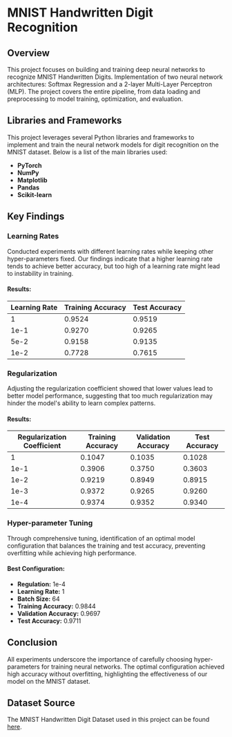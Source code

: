 # MNIST Handwritten Digit Recognition

## Overview
This project focuses on building and training deep neural networks to recognize MNIST Handwritten Digits. Implementation of two neural network architectures: 
Softmax Regression and a 2-layer Multi-Layer Perceptron (MLP). The project covers the entire pipeline, from data loading and preprocessing to model training, optimization, and evaluation.

## Libraries and Frameworks

This project leverages several Python libraries and frameworks to implement and train the neural network models for digit recognition on the MNIST dataset. Below is a list of the main libraries used:

- **PyTorch**
- **NumPy**
- **Matplotlib**
- **Pandas**
- **Scikit-learn**

## Key Findings

### Learning Rates

Conducted experiments with different learning rates while keeping other hyper-parameters fixed. Our findings indicate that a higher learning rate tends to achieve better accuracy, but too high of a learning rate might lead to instability in training.

#### Results:

| Learning Rate | Training Accuracy | Test Accuracy |
|---------------|-------------------|---------------|
| 1             | 0.9524            | 0.9519        |
| 1e-1          | 0.9270            | 0.9265        |
| 5e-2          | 0.9158            | 0.9135        |
| 1e-2          | 0.7728            | 0.7615        |

### Regularization

Adjusting the regularization coefficient showed that lower values lead to better model performance, suggesting that too much regularization may hinder the model's ability to learn complex patterns.

#### Results:

| Regularization Coefficient | Training Accuracy | Validation Accuracy | Test Accuracy |
|----------------------------|-------------------|---------------------|---------------|
| 1                          | 0.1047            | 0.1035              | 0.1028        |
| 1e-1                       | 0.3906            | 0.3750              | 0.3603        |
| 1e-2                       | 0.9219            | 0.8949              | 0.8915        |
| 1e-3                       | 0.9372            | 0.9265              | 0.9260        |
| 1e-4                       | 0.9374            | 0.9352              | 0.9340        |

### Hyper-parameter Tuning

Through comprehensive tuning, identification of an optimal model configuration that balances the training and test accuracy, preventing overfitting while achieving high performance.

#### Best Configuration:

- **Regulation:** 1e-4
- **Learning Rate:** 1
- **Batch Size:** 64
- **Training Accuracy:** 0.9844
- **Validation Accuracy:** 0.9697
- **Test Accuracy:** 0.9711

## Conclusion

All experiments underscore the importance of carefully choosing hyper-parameters for training neural networks. The optimal configuration achieved high accuracy without overfitting, highlighting the effectiveness of our model on the MNIST dataset.

## Dataset Source

The MNIST Handwritten Digit Dataset used in this project can be found [here](http://yann.lecun.com/exdb/mnist/).
